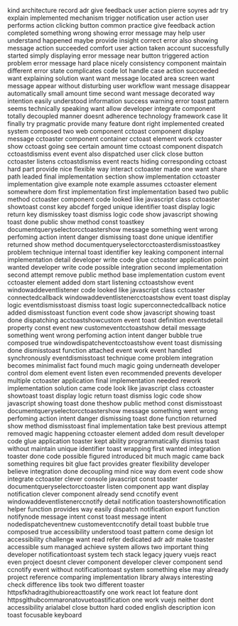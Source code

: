 kind architecture record adr give feedback user action pierre soyres adr try explain implemented mechanism trigger notification user action user performs action clicking button common practice give feedback action completed something wrong showing error message may help user understand happened maybe provide insight correct error also showing message action succeeded comfort user action taken account successfully started simply displaying error message near button triggered action problem error message hard place nicely consistency component maintain different error state complicates code lot handle case action succeeded want explaining solution want want message located area screen want message appear without disturbing user workflow want message disappear automatically small amount time second want message decorated way intention easily understood information success warning error toast pattern seems technically speaking want allow developer integrate component totally decoupled manner doesnt adherence technology framework case lit finally try pragmatic provide many feature dont right implemented created system composed two web component cctoast component display message cctoaster component container cctoast element work cctoaster show cctoast going see certain amount time cctoast component dispatch cctoastdismiss event event also dispatched user click close button cctoaster listens cctoastdismiss event reacts hiding corresponding cctoast hard part provide nice flexible way interact cctoaster made one want share path leaded final implementation section show implementation cctoaster implementation give example note example assumes cctoaster element somewhere dom first implementation first implementation based two public method cctoaster component code looked like javascript class cctoaster showtoast const key abcdef forged unique identifier toast display logic return key dismisskey toast dismiss logic code show javascript showing toast done public show method const toastkey documentqueryselectorcctoastershow message something went wrong perfoming action intent danger dismissing toast done unique identifier returned show method documentqueryselectorcctoasterdismisstoastkey problem technique internal toast identifier key leaking component internal implementation detail developer write code glue cctoaster application point wanted developer write code possible integration second implementation second attempt remove public method base implementation custom event cctoaster element added dom start listening cctoastshow event windowaddeventlistener code looked like javascript class cctoaster connectedcallback windowaddeventlistenercctoastshow event toast display logic eventdismisstoast dismiss toast logic superconnectedcallback notice added dismisstoast function event code show javascript showing toast done dispatching acctoastshowcustom event toast definition eventsdetail property const event new customeventcctoastshow detail message something went wrong perfoming action intent danger bubble true composed true windowdispatcheventcctoastshow event toast dismissing done dismisstoast function attached event work event handled synchronously eventdismisstoast technique come problem integration becomes minimalist fact found much magic going underneath developer control dom element event listen even recommended prevents developer multiple cctoaster application final implementation needed rework implementation solution came code look like javascript class cctoaster showtoast toast display logic return toast dismiss logic code show javascript showing toast done theshow public method const dismisstoast documentqueryselectorcctoastershow message something went wrong perfoming action intent danger dismissing toast done function returned show method dismisstoast final implementation take best previous attempt removed magic happening cctoaster element added dom result developer code glue application toaster kept ability programmatically dismiss toast without maintain unique identifier toast wrapping first wanted integration toaster done code possible figured introduced bit much magic came back something requires bit glue fact provides greater flexibility developer believe integration done decoupling mind nice way dom event code show integrate cctoaster clever console javascript const toaster documentqueryselectorcctoaster listen component app want display notification clever component already send ccnotify event windowaddeventlistenerccnotify detail notification toastershownotification helper function provides way easily dispatch notification export function notifynode message intent const toast message intent nodedispatcheventnew customeventccnotify detail toast bubble true composed true accessibility understood toast pattern come design lot accessibility challenge want read refer dedicated adr adr make toaster accessible sum managed achieve system allows two important thing developer notificationtoast system tech stack legacy jquery vuejs react even project doesnt clever component developer clever component send ccnotify event without notificationtoast system something else may already project reference comparing implementation library always interesting check difference libs took two different toaster httpsfkhadragithubioreacttoastify one work react lot feature dont httpsgithubcommaronatovuetoastification one work vuejs neither dont accessibility arialabel close button hard coded english description icon toast focusable keyboard